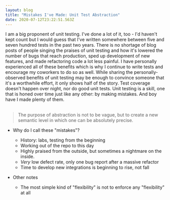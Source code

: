 ```yaml
---
layout: blog
title: "Mistakes I've Made: Unit Test Abstraction"
date: 2020-07-12T23:22:51.563Z
---
```

I am a big proponent of unit testing. I've done a lot of it, too - I'd haven't kept count but I would guess that I've written somewhere between five and seven hundred tests in the past two years. There is no shortage of blog posts of people singing the praises of unit testing and how it's lowered the number of bugs that reach production, sped up development of new features, and made refactoring code a lot less painful. I have personally experienced all of these benefits which is why I continue to write tests and encourage my coworkers to do so as well. While sharing the personally-observed benefits of unit testing may be enough to convince someone that it's a worthwhile effort, it only shows half of the story. Test coverage doesn't happen over night, nor do good unit tests. Unit testing is a skill, one that is honed over time just like any other: by making mistakes. And boy have I made plenty of them.  
<br>

> The purpose of abstraction is not to be vague, but to create a new semantic level in which one can be absolutely precise.




- Why do I call these "mistakes"?
  - History: labs, testing from the beginning
  - Working out of the repo to this day
  - Highly praised from the outside, but sometimes a nightmare on the inside.
  - _Very_ low defect rate, only one bug report after a massive refactor
  - Time to develop new integrations is beginning to rise, not fall

- Other notes
  - The most simple kind of "flexibility" is not to enforce any "flexibility" at all 
